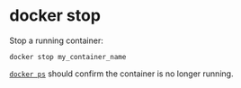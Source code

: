 # docker stop

Stop a running container:

	docker stop my_container_name

[`docker ps`](../ps/) should confirm the container is no longer running.

